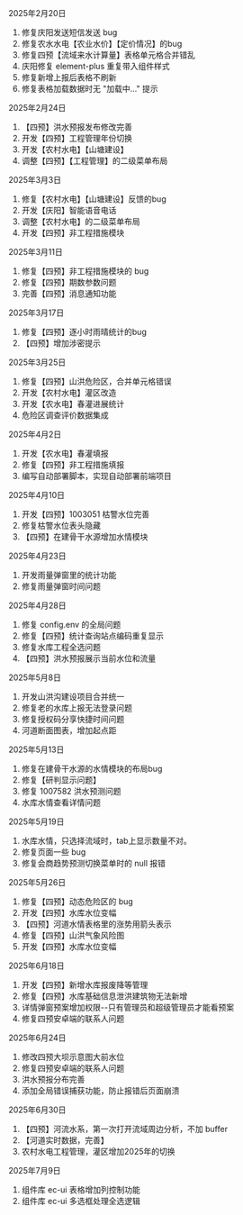 2025年2月20日

1. 修复庆阳发送短信发送 bug
2. 修复农水水电【农业水价】【定价情况】的bug
3. 修复四预【流域来水计算量】表格单元格合并错乱
4. 庆阳修复 element-plus 重复带入组件样式
5. 修复新增上报后表格不刷新
6. 修复表格加载数据时无 "加载中..." 提示

2025年2月24日

1. 【四预】洪水预报发布修改完善
2. 开发【四预】工程管理年份切换
3. 开发【农村水电】【山塘建设】
4. 调整【四预】【工程管理】的二级菜单布局

2025年3月3日

1. 修复【农村水电】【山塘建设】反馈的bug
2. 开发【庆阳】智能语音电话
3. 调整【农村水电】的二级菜单布局
4. 开发【四预】非工程措施模块

2025年3月11日

1. 修复【四预】非工程措施模块的 bug
2. 修复【四预】期数参数问题
3. 完善【四预】消息通知功能

2025年3月17日

1. 修复【四预】逐小时雨晴统计的bug
2. 【四预】增加涉密提示

2025年3月25日

1. 修复【四预】山洪危险区，合并单元格错误
2. 开发【农村水电】灌区改造
3. 开发【农水电】春灌进展统计
4. 危险区调查评价数据集成

2025年4月2日

1. 开发【农水电】春灌填报
2. 修复【四预】非工程措施填报
3. 编写自动部署脚本，实现自动部署前端项目

2025年4月10日

1. 开发【四预】1003051 枯警水位完善
2. 修复枯警水位表头隐藏
3. 【四预】在建骨干水源增加水情模块

2025年4月23日

1. 开发雨量弹窗里的统计功能
2. 修复雨量弹窗时间问题

2025年4月28日

1. 修复 config.env 的全局问题
2. 修复【四预】统计查询站点编码重复显示
3. 修复水库工程全选问题
4. 【四预】洪水预报展示当前水位和流量

2025年5月8日

1. 开发山洪沟建设项目合并统一
2. 修复老的水库上报无法登录问题
3. 修复授权码分享快捷时间问题
4. 河道断面图表，增加起点距

2025年5月13日

1. 修复在建骨干水源的水情模块的布局bug
2. 修复【研判显示问题】
3. 修复 1007582 洪水预测问题
4. 水库水情查看详情问题

2025年5月19日

1. 水库水情，只选择流域时，tab上显示数量不对。
2. 修复页面一些 bug
3. 修复会商趋势预测切换菜单时的 null 报错

2025年5月26日

1. 修复【四预】动态危险区的 bug
2. 开发【四预】水库水位变幅
3. 【四预】河道水情表格里的涨势用箭头表示
4. 修复【四预】山洪气象风险图
5. 开发【四预】水库水位变幅

2025年6月18日

1. 开发【四预】新增水库报废降等管理
2. 修复【四预】水库基础信息泄洪建筑物无法新增
3. 详情弹窗预案增加权限--只有管理员和超级管理员才能看预案
4. 修复四预安卓端的联系人问题

2025年6月24日

1. 修改四预大坝示意图大前水位
2. 修复四预安卓端的联系人问题
3. 洪水预报分布完善
4. 添加全局错误捕获功能，防止报错后页面崩溃

2025年6月30日

1. 【四预】河流水系，第一次打开流域周边分析，不加 buffer
2. 【河道实时数据，完善】
3. 农村水电工程管理，灌区增加2025年的切换

2025年7月9日

1. 组件库 ec-ui 表格增加列控制功能
2. 组件库 ec-ui 多选框处理全选逻辑
